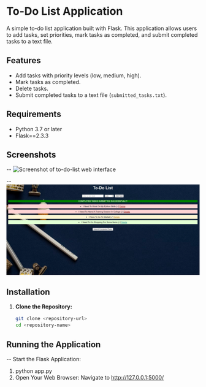 # To-Do List Application

A simple to-do list application built with Flask. This application allows users to add tasks, set priorities, mark tasks as completed, and submit completed tasks to a text file.

## Features

- Add tasks with priority levels (low, medium, high).
- Mark tasks as completed.
- Delete tasks.
- Submit completed tasks to a text file (`submitted_tasks.txt`).

## Requirements

- Python 3.7 or later
- Flask==2.3.3

## Screenshots

-- ![Screenshot of to-do-list web interface](Screenshot.png)





-- ![Screenshot after adding and submission of tasks](Screenshot1.png)

## Installation

1. **Clone the Repository:**
   ```bash
   git clone <repository-url>
   cd <repository-name>

## Running the Application
-- Start the Flask Application:
1. python app.py
2. Open Your Web Browser:
Navigate to http://127.0.0.1:5000/

